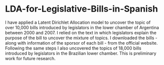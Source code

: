 # LDA-for-Legislative-Bills-in-Spanish

I have applied a Latent Dirichlet Allocation model to uncover the topic of over 10,000 bills introduced by legislators in the lower chamber of Argentina between 2000 and 2007. I relied on the text in which legislators explain the purpose of the bill to uncover the mixture of topics. I downloaded the bills - along with information of the sporsor of each bill - from the official website. Following the same steps I also uncovered the topics of 18,000 bills introduced by legislators in the Brazilian lower chamber. This is preliminary work for future research.
